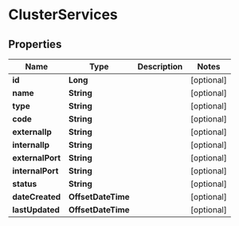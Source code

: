 

# ClusterServices

## Properties

Name | Type | Description | Notes
------------ | ------------- | ------------- | -------------
**id** | **Long** |  |  [optional]
**name** | **String** |  |  [optional]
**type** | **String** |  |  [optional]
**code** | **String** |  |  [optional]
**externalIp** | **String** |  |  [optional]
**internalIp** | **String** |  |  [optional]
**externalPort** | **String** |  |  [optional]
**internalPort** | **String** |  |  [optional]
**status** | **String** |  |  [optional]
**dateCreated** | **OffsetDateTime** |  |  [optional]
**lastUpdated** | **OffsetDateTime** |  |  [optional]



